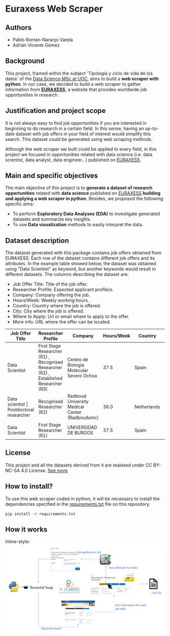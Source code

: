 # Euraxess Web Scraper

## Authors
+ Pablo Román-Naranjo Varela
+ Adrián Vicente Gómez

## Background
This project, framed within the subject 'Tipología y ciclo de vida de los datos' of the [Data Science MSc at UOC](https://estudios.uoc.edu/es/masters-universitarios/data-science/presentacion), aims to build a **web scraper with python**. In our case, we decided to build a web scraper to gather information from **[EURAXESS](https://euraxess.ec.europa.eu)**, a website that provides worldwide job opportunities in research.

## Justification and project scope  
It is not always easy to find job opportunities if you are interested in beginning to do research in a certain field. In this sense, having an up-to-date dataset with job offers in your field of interest would simplify this search. This dataset could be generated using web scraping methods.

Although the web scraper we built could be applied to every field, in this project we focused in opportunities related with data science (i.e. data scientist, data analyst, data engineer...) published on [EURAXESS](https://euraxess.ec.europa.eu).

## Main and specific objectives
The main objective of this project is to **generate a dataset of research opportunities** related with **data science** published on [EURAXESS](https://euraxess.ec.europa.eu) **building and applying a web scraper in python**. Besides, we proposed the following specific aims:
+ To perform **Exploratory Data Analyses (EDA)** to investigate generated datasets and summarize key insights.
+ To use **Data visualization** methods to easily interpret the data.

## Dataset description
The dataset generated with this package contains job offers obtained from EURAXESS. Each row of the dataset contains different job offers and its attributes. In the example table showed below, the dataset was obtained using "Data Scientist" as keyword, but another keywords would result in different datasets. The columns describing the dataset are:
+ Job Offer Title: Title of the job offer.
+ Researcher Profile: Expected applicant profile/s.
+ Company: Company offering the job.
+ Hours/Week: Weekly working hours.
+ Country: Country where the job is offered.
+ City: City where the job is offered.
+ Where to Apply: Url or email where to apply to the offer.
+ More info: URL where the offer can be located.

| Job Offer Title                           | Researcher Profile                                                                     | Company                                        | Hours/Week | Country     | City     | Where to Apply                                                                                 | More Info                                 |
|-------------------------------------------|----------------------------------------------------------------------------------------|------------------------------------------------|------------|-------------|----------|------------------------------------------------------------------------------------------------|-------------------------------------------|
| Data Scientist                            | First Stage Researcher (R1) , Recognised Researcher (R2) , Established Researcher (R3) | Centro de Biología Molecular Severo Ochoa      | 37.5       | Spain       | Madrid   | mailto:m.llorens@csic.es                                                                       | https://euraxess.ec.europa.eu/jobs/692406 |
| Data scientist \| Postdoctoral researcher | Recognised Researcher (R2)                                                             | Radboud University Medical Center (Radboudumc) | 36.0       | Netherlands | Nijmegen | https://www.academictransfer.com/en/305147/data-scientist-postdoctoral-researcher/apply/#apply | https://euraxess.ec.europa.eu/jobs/695497 |
| Data Scientist                            | First Stage Researcher (R1)                                                            | UNIVERSIDAD DE BURGOS                          | 37.5       | Spain       | Burgos   |                                                                                                | https://euraxess.ec.europa.eu/jobs/700503 |

## License
This project and all the datasets derived from it are realesed under CC BY-NC-SA 4.0 License. [See more](https://github.com/avicenteg/euraxess_scraping/blob/master/LICENSE.md)

## How to install?
To use this web scraper coded in python, it will be necessary to install the dependencies specified in the [requirements.txt](https://github.com/avicenteg/euraxess_scraping/blob/master/scraping/requirements.txt) file on this repository.

```
pip install -r requirements.txt
```

## How it works

Inline-style: 
![alt text](https://github.com/avicenteg/euraxess_scraping/blob/master/images/schema.png "Application Schema")